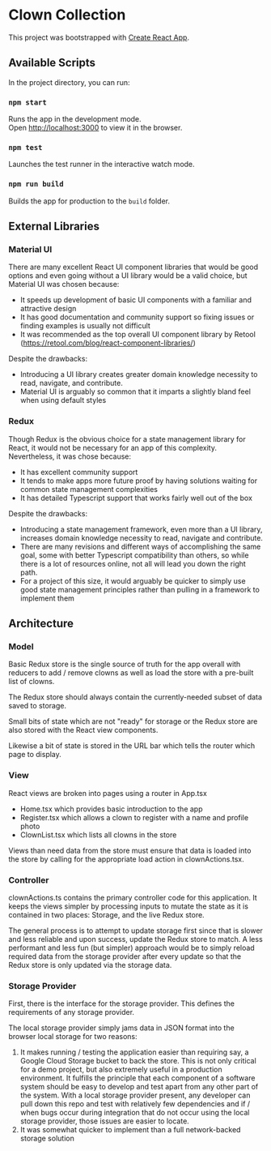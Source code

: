 # Clown Collection #

This project was bootstrapped with [Create React App](https://github.com/facebook/create-react-app).

## Available Scripts ##

In the project directory, you can run:

### `npm start` ###

Runs the app in the development mode.\
Open [http://localhost:3000](http://localhost:3000) to view it in the browser.

### `npm test` ###

Launches the test runner in the interactive watch mode.

### `npm run build` ###

Builds the app for production to the `build` folder.

## External Libraries ##

### Material UI ###

There are many excellent React UI component libraries that would be good options
and even going without a UI library would be a valid choice, but Material UI was chosen because:

- It speeds up development of basic UI components with a familiar and attractive design
- It has good documentation and community support so fixing issues or finding examples is usually not difficult
- It was recommended as the top overall UI component library by Retool (https://retool.com/blog/react-component-libraries/)

Despite the drawbacks:

- Introducing a UI library creates greater domain knowledge necessity to read, navigate, and contribute.
- Material UI is arguably so common that it imparts a slightly bland feel when using default styles

### Redux ###

Though Redux is the obvious choice for a state management library for React, it would not be necessary for
an app of this complexity. Nevertheless, it was chose because:

- It has excellent community support
- It tends to make apps more future proof by having solutions waiting for common state management complexities
- It has detailed Typescript support that works fairly well out of the box

Despite the drawbacks:

- Introducing a state management framework, even more than a UI library, increases domain knowledge necessity to
  read, navigate and contribute.
- There are many revisions and different ways of accomplishing the same goal, some with better Typescript
  compatibility than others, so while there is a lot of resources online, not all will lead you down
  the right path.
- For a project of this size, it would arguably be quicker to simply use good state management principles
  rather than pulling in a framework to implement them

## Architecture ##

### Model ###

Basic Redux store is the single source of truth for the app overall with reducers to add / remove clowns as well
as load the store with a pre-built list of clowns.

The Redux store should always contain the currently-needed subset of data saved to storage.

Small bits of state which are not "ready" for storage or the Redux store are also stored with the React view components.

Likewise a bit of state is stored in the URL bar which tells the router which page to display.

### View ###

React views are broken into pages using a router in App.tsx

- Home.tsx which provides basic introduction to the app
- Register.tsx which allows a clown to register with a name and profile photo
- ClownList.tsx which lists all clowns in the store

Views than need data from the store must ensure that data is loaded into the store
by calling for the appropriate load action in clownActions.tsx.

### Controller ###

clownActions.ts contains the primary controller code for this application. It keeps the views simpler by processing inputs
to mutate the state as it is contained in two places: Storage, and the live Redux store.

The general process is to attempt to update storage first since that is slower and less reliable and upon success, update the Redux
store to match. A less performant and less fun (but simpler) approach would be to simply reload required data from the storage
provider after every update so that the Redux store is only updated via the storage data.

### Storage Provider ###

First, there is the interface for the storage provider. This defines the requirements of any storage provider.

The local storage provider simply jams data in JSON format into the browser local storage for two reasons:

1. It makes running / testing the application easier than requiring say, a Google Cloud Storage bucket to back the store.
   This is not only critical for a demo project, but also extremely useful in a production environment. It fulfills the principle
   that each component of a software system should be easy to develop and test apart from any other part of the system. With a
   local storage provider present, any developer can pull down this repo and test with relatively few dependencies and if / when
   bugs occur during integration that do not occur using the local storage provider, those issues are easier to locate.
2. It was somewhat quicker to implement than a full network-backed storage solution
